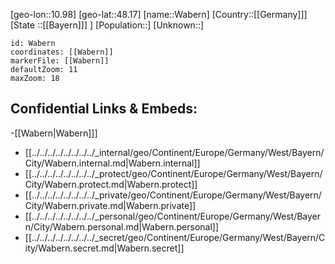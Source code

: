 ﻿---
location: [48.17,10.98]
mapzoom: [7,12] 
mapmarker: city 
type: City
tags:
- geo/City


SpocWebEntityId: 35377
isDeleted: false
confidential: public

---
[geo-lon::10.98]
[geo-lat::48.17]
[name::Wabern]
[Country::[[Germany]]]
[State ::[[Bayern]]] ]
[Population::]
[Unknown::]


```leaflet
id: Wabern
coordinates: [[Wabern]]
markerFile: [[Wabern]]
defaultZoom: 11 
maxZoom: 18
```


## Confidential Links & Embeds: 
-[[Wabern|Wabern]]] 
- [[../../../../../../../../_internal/geo/Continent/Europe/Germany/West/Bayern/City/Wabern.internal.md|Wabern.internal]] 
- [[../../../../../../../../_protect/geo/Continent/Europe/Germany/West/Bayern/City/Wabern.protect.md|Wabern.protect]] 
- [[../../../../../../../../_private/geo/Continent/Europe/Germany/West/Bayern/City/Wabern.private.md|Wabern.private]] 
- [[../../../../../../../../_personal/geo/Continent/Europe/Germany/West/Bayern/City/Wabern.personal.md|Wabern.personal]] 
- [[../../../../../../../../_secret/geo/Continent/Europe/Germany/West/Bayern/City/Wabern.secret.md|Wabern.secret]] 
